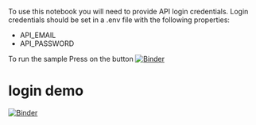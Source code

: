 To use this notebook you will need to provide API login credentials. Login credentials should be set in a .env file with the following properties:
- API_EMAIL
- API_PASSWORD

To run the sample Press on the button
[![Binder](https://mybinder.org/badge_logo.svg)](https://mybinder.org/v2/gh/North-Wyke-Farm-Platform/NWFP-API-Demo/HEAD?urlpath=https%3A%2F%2Fgithub.com%2FNorth-Wyke-Farm-Platform%2FNWFP-API-Demo%2Fblob%2Fmain%2FNWFP_API_demo-farmlet-map.ipynb)

# login demo
[![Binder](https://mybinder.org/badge_logo.svg)](https://mybinder.org/v2/gh/North-Wyke-Farm-Platform/NWFP-API-Demo/HEAD?urlpath=https%3A%2F%2Fgithub.com%2FNorth-Wyke-Farm-Platform%2FNWFP-API-Demo%2Fblob%2Fmain%2FNWFP_API_demo_login.ipynb)